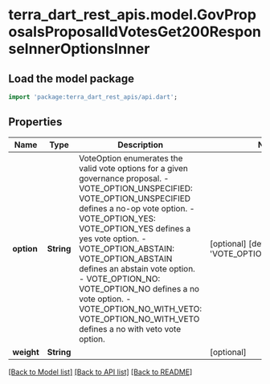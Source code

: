 # terra_dart_rest_apis.model.GovProposalsProposalIdVotesGet200ResponseInnerOptionsInner

## Load the model package
```dart
import 'package:terra_dart_rest_apis/api.dart';
```

## Properties
Name | Type | Description | Notes
------------ | ------------- | ------------- | -------------
**option** | **String** | VoteOption enumerates the valid vote options for a given governance proposal. - VOTE_OPTION_UNSPECIFIED: VOTE_OPTION_UNSPECIFIED defines a no-op vote option. - VOTE_OPTION_YES: VOTE_OPTION_YES defines a yes vote option. - VOTE_OPTION_ABSTAIN: VOTE_OPTION_ABSTAIN defines an abstain vote option. - VOTE_OPTION_NO: VOTE_OPTION_NO defines a no vote option. - VOTE_OPTION_NO_WITH_VETO: VOTE_OPTION_NO_WITH_VETO defines a no with veto vote option. | [optional] [default to 'VOTE_OPTION_UNSPECIFIED']
**weight** | **String** |  | [optional] 

[[Back to Model list]](../README.md#documentation-for-models) [[Back to API list]](../README.md#documentation-for-api-endpoints) [[Back to README]](../README.md)


